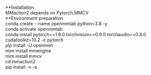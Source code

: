 **Installation <br>
MMaction2 depends on Pytorch,MMCV <br>
**Environment preparation<br>
conda create --name openmmlab python=3.8 -y<br>
conda activate openmmlab<br>
conda install pytorch==1.8.0 torchvision==0.9.0 torchaudio==0.8.0 cudatoolkit=10.2 -c pytorch<br>
pip install -U openmim<br>
mim install mmengine<br>
mim install mmcv<br>
cd mmaction2<br>
pip install -v -e <br>
